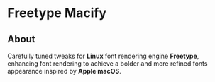 # Freetype Macify

## About
Carefully tuned tweaks for **Linux** font rendering engine **Freetype**, enhancing font rendering to achieve a bolder and more refined fonts appearance inspired by **Apple macOS**.
